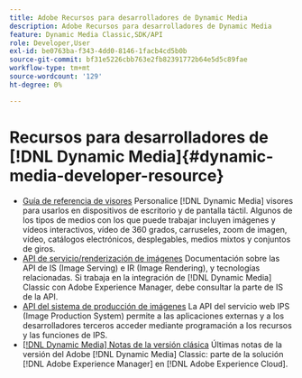 ```yaml
---
title: Adobe Recursos para desarrolladores de Dynamic Media
description: Adobe Recursos para desarrolladores de Dynamic Media
feature: Dynamic Media Classic,SDK/API
role: Developer,User
exl-id: be0763ba-f343-4dd0-8146-1facb4cd5b0b
source-git-commit: bf31e5226cbb763e2fb82391772b64e5d5c89fae
workflow-type: tm+mt
source-wordcount: '129'
ht-degree: 0%

---
```


# Recursos para desarrolladores de [!DNL Dynamic Media]{#dynamic-media-developer-resource}

* [Guía de referencia de visores](/help/aem-viewers-ref/homeviewers.md)<!-- (https://experienceleague.adobe.com/docs/dynamic-media-developer-resources/library/homeviewers.html) -->
Personalice [!DNL Dynamic Media] visores para usarlos en dispositivos de escritorio y de pantalla táctil. Algunos de los tipos de medios con los que puede trabajar incluyen imágenes y vídeos interactivos, vídeo de 360 grados, carruseles, zoom de imagen, vídeo, catálogos electrónicos, desplegables, medios mixtos y conjuntos de giros.
* [API de servicio/renderización de imágenes](/help/aem-is-ir-api/homeisir.md)<!-- (https://experienceleague.adobe.com/docs/dynamic-media-developer-resources/image-serving-api/homeisir.html) -->
Documentación sobre las API de IS (Image Serving) e IR (Image Rendering), y tecnologías relacionadas. Si trabaja en la integración de [!DNL Dynamic Media] Classic con Adobe Experience Manager, debe consultar la parte de IS de la API.
* [API del sistema de producción de imágenes](/help/aem-ips-api/c-overview.md)
La API del servicio web IPS (Image Production System) permite a las aplicaciones externas y a los desarrolladores terceros acceder mediante programación a los recursos y las funciones de IPS.
* [[!DNL Dynamic Media] Notas de la versión clásica](/help/s7-release-notes/s7rn2017.md)
Últimas notas de la versión del Adobe [!DNL Dynamic Media] Classic: parte de la solución [!DNL Adobe Experience Manager] en [!DNL Adobe Experience Cloud].
